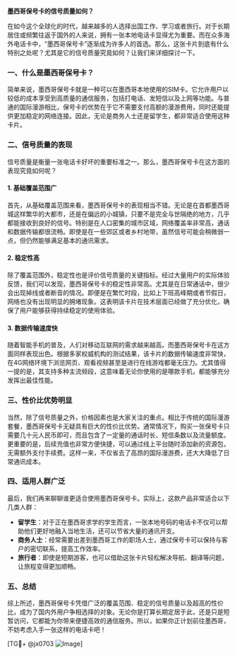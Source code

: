 **墨西哥保号卡的信号质量如何？**

在如今这个全球化的时代，越来越多的人选择出国工作、学习或者旅行。对于长期居住或频繁往返于国外的人来说，拥有一张本地电话卡显得尤为重要。而在众多海外电话卡中，“墨西哥保号卡”逐渐成为许多人的首选。那么，这张卡片到底有什么特别之处呢？尤其是它的信号质量究竟如何？让我们来详细探讨一下。

### 一、什么是墨西哥保号卡？

简单来说，墨西哥保号卡就是一种可以在墨西哥本地使用的SIM卡。它允许用户以较低的成本享受到高质量的通信服务，包括打电话、发短信以及上网等功能。与普通的国际漫游相比，保号卡的优势在于它不需要支付高额的漫游费用，同时还能提供更加稳定的网络连接。因此，无论是商务人士还是留学生，都非常适合使用这种卡片。

### 二、信号质量的表现

信号质量是衡量一张电话卡好坏的重要标准之一。那么，墨西哥保号卡在这方面的表现究竟如何呢？

#### 1. 基础覆盖范围广
首先，从基础覆盖范围来看，墨西哥保号卡的表现相当不错。无论是在首都墨西哥城这样繁华的大都市，还是在偏远的小城镇，只要不是完全与世隔绝的地方，几乎都能接收到良好的信号。特别是在人口密集的城市区域，网络覆盖率非常高，通话和数据传输都很流畅。即使是在一些郊区或者乡村地带，虽然信号可能会稍微弱一点，但仍然能够满足基本的通讯需求。

#### 2. 稳定性高
除了覆盖范围外，稳定性也是评价信号质量的关键指标。经过大量用户的实际体验反馈，我们可以发现，墨西哥保号卡的稳定性非常高。尤其是在日常通话中，很少会出现掉线或者断音的情况。即便是在繁忙时段，比如上下班高峰期或者节假日，网络也没有出现明显的拥堵现象。这表明该卡片在技术层面已经做了充分优化，确保了用户能够获得持续稳定的使用体验。

#### 3. 数据传输速度快
随着智能手机的普及，人们对移动互联网的需求越来越高。而墨西哥保号卡在这方面同样表现出色。根据多家权威机构的测试结果，该卡片的数据传输速度非常快，在4G网络环境下浏览网页、观看视频甚至是进行在线游戏都毫无压力。尤其值得一提的是，其支持多种主流频段，这意味着无论你使用的是哪款手机，都能够充分发挥出最佳性能。

### 三、性价比优势明显

当然，除了信号质量之外，价格因素也是大家关注的重点。相比于传统的国际漫游套餐，墨西哥保号卡无疑具有巨大的性价比优势。通常情况下，购买一张保号卡只需要几十元人民币即可，而且包含了一定量的通话时长、短信条数以及流量额度。更重要的是，后续充值也非常方便快捷，可以通过线上平台随时添加新的资源包，无需额外支付手续费。这样一来，不仅省去了高昂的国际漫游费，还大大降低了日常通讯成本。

### 四、适用人群广泛

最后，我们再来聊聊谁更适合使用墨西哥保号卡。实际上，这款产品非常适合以下几类人群：

- **留学生**：对于正在墨西哥求学的学生而言，一张本地号码的电话卡不仅可以帮助他们更好地融入当地生活，还可以节省大量的通讯开支。
- **商务人士**：经常需要出差到墨西哥工作的职场人士，通过保号卡可以保持与客户的密切联系，提高工作效率。
- **旅行者**：即使是短期游客，也可以借助这张卡片轻松解决导航、翻译等问题，让旅程变得更加顺畅。

### 五、总结

综上所述，墨西哥保号卡凭借广泛的覆盖范围、稳定的信号质量以及超高的性价比，成为了国内外用户争相选择的对象。无论你是打算长期定居于此，还是只是短暂访问，它都能为你带来便捷高效的通信服务。所以，如果你正计划前往墨西哥，不妨考虑入手一张这样的电话卡吧！

[TG💪+ @jx0703 ![Image](https://github.com/user-attachments/assets/dbca1d08-cadb-493c-b0ec-ad6f7a83f270)]